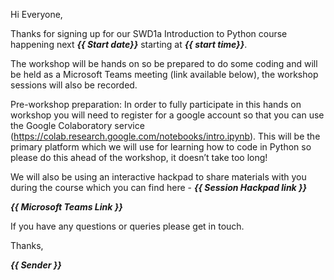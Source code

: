 Hi Everyone,

Thanks for signing up for our SWD1a Introduction to Python course happening next ***{{ Start date}}*** starting at ***{{ start time}}***.

The workshop will be hands on so be prepared to do some coding and will be held as a Microsoft Teams meeting (link available below), the workshop sessions will also be recorded.

Pre-workshop preparation:
In order to fully participate in this hands on workshop you will need to register for a google account so that you can use the Google Colaboratory service (https://colab.research.google.com/notebooks/intro.ipynb). This will be the primary platform which we will use for learning how to code in Python so please do this ahead of the workshop, it doesn’t take too long!

We will also be using an interactive hackpad to share materials with you during the course which you can find here - ***{{ Session Hackpad link }}***
 
***{{ Microsoft Teams Link }}***

If you have any questions or queries please get in touch.

Thanks,

***{{ Sender }}***
